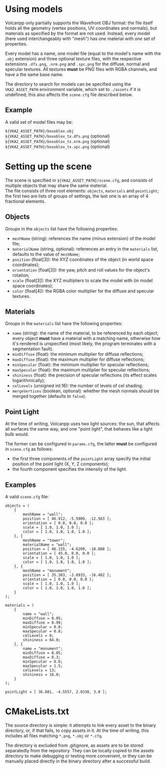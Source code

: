 # Using models

Volcanpp only partially supports the Wavefront OBJ format: the file itself
holds all the geometry (vertex positions, UV coordinates and normals),
but materials as specified by the format are not used. Instead, every model
(here used interchangeably with "mesh") has *one* material with *one* set
of properties.

Every model has a name, one model file (equal to the model's name with the
`.obj` extension) and three optional texture files, with the respective
extensions `.dfs.png`, `.nrm.png` and `.spc.png` for the diffuse, normal and
specular textures. All textures **must** be PNG files with RGBA channels, and
have a the same base name.

The directory to search for models can be specified using the `VKA2_ASSET_PATH`
environment variable, which set to `./assets` if it is undefined; this also
affects the `scene.cfg` file described below.

## Example

A valid set of model files may be:

`${VKA2_ASSET_PATH}/boxoblox.obj`  
`${VKA2_ASSET_PATH}/boxoblox_tx.dfs.png` (optional)  
`${VKA2_ASSET_PATH}/boxoblox_tx.nrm.png` (optional)  
`${VKA2_ASSET_PATH}/boxoblox_tx.spc.png` (optional)


# Setting up the scene

The scene is specified in `${VKA2_ASSET_PATH}/scene.cfg`, and consists of
multiple objects that may share the same material.  
The file consists of three root elements: `objects`, `materials` and
`pointLight`; the first two are lists of groups of settings, the last one is an
array of 4 fractional elements.

## Objects

Groups in the `objects` list have the following properties:

- `meshName` (string): references the name (minus extension) of the model file;
- `materialName` (string, optional): references an entry in the `materials`
  list, defaults to the value of `meshName`;
- `position` (float[3]): the XYZ coordinates of the object (in world space
  coordinates);
- `orientation` (float[3]): the yaw, pitch and roll values for the object's
  rotation;
- `scale` (float[3]): the XYZ multipliers to scale the model with (in model
  space coordinates);
- `color` (float[4]): the RGBA color multiplier for the diffuse and specular
  textures.

## Materials

Groups in the `materials` list have the following properties:

- `name` (string): the name of the material, to be referenced by each object;
  every object **must** have a material with a matching name, otherwise how
  it's rendered is unspecified (most likely, the program terminates with a
  segmentation fault).
- `minDiffuse` (float): the minimum multiplier for diffuse reflections;
- `maxDiffuse` (float): the maximum multiplier for diffuse reflections;
- `minSpecular` (float): the minimum multiplier for specular reflections;
- `maxSpecular` (float): the maximum multiplier for specular reflections;
- `shininess` (float): the precision of specular reflections (its effect scales
  logarithmically);
- `celLevels` (unsigned int:16): the number of levels of cel shading;
- `mergeVertices` (boolean, optional): whether the mesh normals should be merged
  together (defaults to `false`).

## Point Light

At the time of writing, Volcanpp uses two light sources: the sun, that affects
all surfaces the same way, and one "point light", that behaves like a light bulb
would.

The former can be configured in `params.cfg`, the latter **must** be configured
in `scene.cfg` as follows:

- the first three components of the `pointLight` array specify the initial
  position of the point light (X, Y, Z components);
- the fourth component specifies the intensity of the light.

## Examples

A valid `scene.cfg` file:

```libconfig
objects = (
	{
		meshName = "wall";
		position = [ 46.912, -5.5909, -12.563 ];
		orientation = [ 0.0, 0.0, 0.0 ];
		scale = [ 1.0, 1.0, 1.0 ];
		color = [ 1.0, 1.0, 1.0, 1.0 ];
	}, {
		meshName = "tower";
		materialName = "wall";
		position = [ 46.155, -4.6209, -10.088 ];
		orientation = [ 45.0, 0.0, 0.0 ];
		scale = [ 1.0, 1.0, 1.0 ];
		color = [ 1.0, 1.0, 1.0, 1.0 ];
	}, {
		meshName = "monument";
		position = [ 35.303, -2.8933, -16.482 ];
		orientation = [ 0.0, 0.0, 0.0 ];
		scale = [ 1.0, 1.0, 1.0 ];
		color = [ 1.0, 1.0, 1.0, 1.0 ];
	}
);

materials = (
	{
		name = "wall";
		minDiffuse = 0.05;
		maxDiffuse = 0.99;
		minSpecular = 0.0;
		maxSpecular = 0.8;
		celLevels = 0;
		shininess = 64.0;
	}, {
		name = "monument";
		minDiffuse = 0.05;
		maxDiffuse = 0.3;
		minSpecular = 0.0;
		maxSpecular = 1.5;
		celLevels = 13;
		shininess = 16.0;
	}
);

pointLight = [ 36.881, -4.5557, 2.0338, 3.0 ];
```


# CMakeLists.txt

The source directory is simple: it attempts to link every asset to the binary
directory, or, if that fails, to copy assets in it. At the time of writing,
this includes all files matching `*.png`, `*.obj` or `*.cfg`.

The directory is excluded from .gitignore, as assets are to be stored
separatedly from the repository. They can be locally copied to the assets
directory to make debugging or testing more convenient, or they can be manually
placed directly in the binary directory after a successful build.
